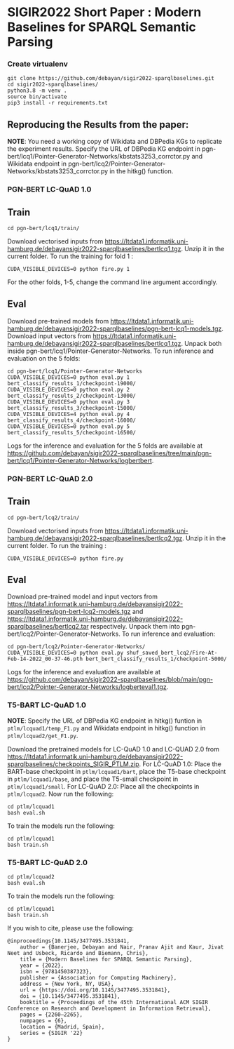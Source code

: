   
# SIGIR2022 Short Paper : Modern Baselines for SPARQL Semantic Parsing

### Create virtualenv
```
git clone https://github.com/debayan/sigir2022-sparqlbaselines.git
cd sigir2022-sparqlbaselines/
python3.8 -m venv .
source bin/activate
pip3 install -r requirements.txt
```

## Reproducing the Results from the paper:

**NOTE**: You need a working copy of Wikidata and DBPedia KGs to replicate the experiment results. Specify the URL of DBPedia KG endpoint in pgn-bert/lcq1/Pointer-Generator-Networks/kbstats3253_corrctor.py and Wikidata endpoint in pgn-bert/lcq2/Pointer-Generator-Networks/kbstats3253_corrctor.py  in the hitkg() function.

### PGN-BERT LC-QuAD 1.0

## Train

```
cd pgn-bert/lcq1/train/
```

Download vectorised inputs from https://ltdata1.informatik.uni-hamburg.de/debayansigir2022-sparqlbaselines/bertlcq1.tgz. Unzip it in the current folder. To run the training for fold 1 :

```
CUDA_VISIBLE_DEVICES=0 python fire.py 1
``` 
For the other folds, 1-5, change the command line argument accordingly.

## Eval
Download pre-trained models from https://ltdata1.informatik.uni-hamburg.de/debayansigir2022-sparqlbaselines/pgn-bert-lcq1-models.tgz. Download input vectors from https://ltdata1.informatik.uni-hamburg.de/debayansigir2022-sparqlbaselines/bertlcq1.tgz. Unpack both inside pgn-bert/lcq1/Pointer-Generator-Networks. To run inference and evaluation on the 5 folds:

```
cd pgn-bert/lcq1/Pointer-Generator-Networks
CUDA_VISIBLE_DEVICES=0 python eval.py 1 bert_classify_results_1/checkpoint-19000/
CUDA_VISIBLE_DEVICES=0 python eval.py 2 bert_classify_results_2/checkpoint-13000/
CUDA_VISIBLE_DEVICES=0 python eval.py 3 bert_classify_results_3/checkpoint-15000/
CUDA_VISIBLE_DEVICES=4 python eval.py 4 bert_classify_results_4/checkpoint-16000/
CUDA_VISIBLE_DEVICES=0 python eval.py 5 bert_classify_results_5/checkpoint-16500/
```
Logs for the inference and evaluation for the 5 folds are available at https://github.com/debayan/sigir2022-sparqlbaselines/tree/main/pgn-bert/lcq1/Pointer-Generator-Networks/logbertbert. 

### PGN-BERT LC-QuAD 2.0

## Train

```
cd pgn-bert/lcq2/train/
```
Download vectorised inputs from https://ltdata1.informatik.uni-hamburg.de/debayansigir2022-sparqlbaselines/bertlcq2.tgz. Unzip it in the current folder. To run the training :

```
CUDA_VISIBLE_DEVICES=0 python fire.py
``` 

## Eval

Download pre-trained model and input vectors from https://ltdata1.informatik.uni-hamburg.de/debayansigir2022-sparqlbaselines/pgn-bert-lcq2-models.tgz and https://ltdata1.informatik.uni-hamburg.de/debayansigir2022-sparqlbaselines/bertlcq2.tar respectively. Unpack them into pgn-bert/lcq2/Pointer-Generator-Networks. To run inference and evaluation:

```
cd pgn-bert/lcq2/Pointer-Generator-Networks/
CUDA_VISIBLE_DEVICES=0 python eval.py shuf_saved_bert_lcq2/Fire-At-Feb-14-2022_00-37-46.pth bert_bert_classify_results_1/checkpoint-5000/
```
Logs for the inference and evaluation are available at https://github.com/debayan/sigir2022-sparqlbaselines/blob/main/pgn-bert/lcq2/Pointer-Generator-Networks/logberteval1.tgz.

### T5-BART LC-QuAD 1.0


**NOTE**: Specify the URL of DBPedia KG endpoint in hitkg() funtion in `ptlm/lcquad1/temp_F1.py` and Wikidata endpoint in hitkg() function in `ptlm/lcquad2/get_F1.py`.

Download the pretrained models for LC-QuAD 1.0 and LC-QUAD 2.0 from https://ltdata1.informatik.uni-hamburg.de/debayansigir2022-sparqlbaselines/checkpoints_SIGIR_PTLM.zip. For LC-QuAD 1.0: Place the BART-base checkpoint in `ptlm/lcquad1/bart`, place the T5-base checkpoint in `ptlm/lcquad1/base`, and place the T5-small checkpoint in `ptlm/lcquad1/small`. For LC-QuAD 2.0: Place all the checkpoints in `ptlm/lcquad2`. Now run the following:
```
cd ptlm/lcquad1
bash eval.sh
```
To train the models run the following:
```
cd ptlm/lcquad1
bash train.sh
```

### T5-BART LC-QuAD 2.0
```
cd ptlm/lcquad2
bash eval.sh
```
To train the models run the following:
```
cd ptlm/lcquad1
bash train.sh
```
If you wish to cite, please use the following:

```
@inproceedings{10.1145/3477495.3531841,
    author = {Banerjee, Debayan and Nair, Pranav Ajit and Kaur, Jivat Neet and Usbeck, Ricardo and Biemann, Chris},
    title = {Modern Baselines for SPARQL Semantic Parsing},
    year = {2022},
    isbn = {9781450387323},
    publisher = {Association for Computing Machinery},
    address = {New York, NY, USA},
    url = {https://doi.org/10.1145/3477495.3531841},
    doi = {10.1145/3477495.3531841},
    booktitle = {Proceedings of the 45th International ACM SIGIR Conference on Research and Development in Information Retrieval},
    pages = {2260–2265},
    numpages = {6},
    location = {Madrid, Spain},
    series = {SIGIR '22}
}
```
